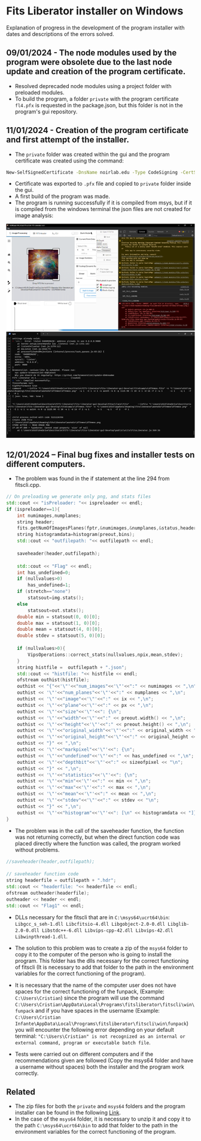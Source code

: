 
# Fits Liberator installer on Windows
Explanation of progress in the development of the program installer with dates and descriptions of the errors solved.




## 09/01/2024 - The node modules used by the program were obsolete due to the last node update and creation of the program certificate.

- Resolved deprecaded node modules using a project folder with preloaded modules.
- To build the program, a folder `private` with the program certificate `fl4.pfx` is requested in the package.json, but this folder is not in the program's gui repository.




## 11/01/2024 - Creation of the program certificate and first attempt of the installer.

- The `private` folder was created within the gui and the program certificate was created using the command: 
```bash 
New-SelfSignedCertificate -DnsName noirlab.edu -Type CodeSigning -CertStoreLocation Cert:\CurrentUser\My
```
- Certificate was exported to `.pfx` file and copied to `private` folder inside the gui.
- A first build of the program was made.
- The program is running successfully if it is compiled from msys, but if it is compiled from the windows terminal the json files are not created for image analysis:
<div align="center">
    
![App Screenshot](https://github.com/Cristian-Infante/FL-on-Windows/blob/CFIC/image.png)
![App Screenshot](https://github.com/Cristian-Infante/FL-on-Windows/blob/CFIC/image2.png)

</div>




## 12/01/2024 – Final bug fixes and installer tests on different computers.

- The problem was found in the if statement at the line 294 from fitscli.cpp.
```c++
// On preloading we generate only png, and stats files
std::cout << "isPreloader: "<< ispreloader << endl;
if (ispreloader==1){
    int numimages,numplanes;
    string header;
    fits.getNumOfImagesPlanes(fptr,&numimages,&numplanes,&status,header);
    string histogramdata=histogram(preout,bins);
    std::cout << "outfilepath: "<< outfilepath << endl;

    saveheader(header,outfilepath);

    std::cout << "Flag" << endl;
    int has_undefined=0;
    if (nullvalues>0)
        has_undefined=1;
    if (stretch=="none")
        statsout=img.stats();
    else
        statsout=out.stats();
    double min = statsout(0, 0)[0];
    double max = statsout(1, 0)[0];
    double mean = statsout(4, 0)[0];
    double stdev = statsout(5, 0)[0];

    if (nullvalues>0){
        VipsOperations::correct_stats(nullvalues,npix,mean,stdev);
    }
    string histfile =  outfilepath + ".json";
    std::cout << "histfile: "<< histfile << endl;
    ofstream outhist(histfile);
    outhist << "{"<<'\"'<<"num_images"<<'\"'<<":" << numimages << ",\n";
    outhist << '\"'<<"num_planes"<<'\"'<<":" << numplanes << ",\n";
    outhist << '\"'<<"image"<<'\"'<<":" << ix << ",\n";
    outhist << '\"'<<"plane"<<'\"'<<":" << px << ",\n";
    outhist << '\"'<<"size"<<'\"'<<": {\n";
    outhist << '\"'<<"width"<<'\"'<<":" << preout.width() << ",\n";
    outhist << '\"'<<"height"<<'\"'<<":" << preout.height() << ",\n";
    outhist << '\"'<<"original_width"<<'\"'<<":" << original_width << ",\n";
    outhist << '\"'<<"original_height"<<'\"'<<":" << original_height << "\n";
    outhist << "}" << ",\n";
    outhist << '\"'<<"markpixel"<<'\"'<<": {\n";
    outhist << '\"'<<"undefined"<<'\"'<<":" << has_undefined << ",\n";
    outhist << '\"'<<"depthbit"<<'\"'<<":" << sizeofpixel << "\n";
    outhist << "}" << ",\n";
    outhist << '\"'<<"statistics"<<'\"'<<": {\n";
    outhist << '\"'<<"min"<<'\"'<<":" << min << ",\n";
    outhist << '\"'<<"max"<<'\"'<<":" << max << ",\n";
    outhist << '\"'<<"mean"<<'\"'<<":" << mean << ",\n";
    outhist << '\"'<<"stdev"<<'\"'<<":" << stdev << "\n";
    outhist << "}" << ",\n";
    outhist << '\"'<<"histogram"<<'\"'<<": [\n" << histogramdata << "]}";
}
```
- The problem was in the call of the saveheader function, the function was not returning correctly, but when the direct function code was placed directly where the function was called, the program worked without problems.
```c++
//saveheader(header,outfilepath);

// saveheader function code 
string headerfile = outfilepath + ".hdr";
std::cout << "headerfile: "<< headerfile << endl;
ofstream outheader(headerfile);
outheader << header << endl;
std::cout << "Flag1" << endl;
```
- DLLs necessary for the fitscli that are in `C:\msys64\ucrt64\bin`: `Libgcc_s_seh-1.dll Libcfitsio-4.dll Libgobject-2.0-0.dll Libglib-2.0-0.dll Libstdc++-6.dll Libvips-cpp-42.dll Libvips-42.dll Libwinpthread-1.dll`.
- The solution to this problem was to create a zip of the `msys64` folder to copy it to the computer of the person who is going to install the program. This folder has the dlls necessary for the correct functioning of fitscli (It is necessary to add that folder to the path in the environment variables for the correct functioning of the program).
- It is necessary that the name of the computer user does not have spaces for the correct functioning of the funpack, (Example: `C:\Users\Cristian`) since the program will use the command `C:\Users\Cristian\AppData\Local\Programs\fitsliberator\fitscli\win\funpack` and if you have spaces in the username (Example: `C:\Users\Cristian Infante\AppData\Local\Programs\fitsliberator\fitscli\win\funpack`) you will encounter the following error depending on your default terminal: `"C:\Users\Cristian" is not recognized as an internal or external command, program or executable batch file`.


- Tests were carried out on different computers and if the recommendations given are followed (Copy the msys64 folder and have a username without spaces) both the installer and the program work correctly.



## Related

- The zip files for both the `private` and `msys64` folders and the program installer can be found in the following [Link](https://drive.google.com/drive/folders/1izsJnDk1ZxvlpBX4PqeRQ7MiUBmAnbUI?usp=sharing).
- In the case of the `msys64` folder, it is necessary to unzip it and copy it to the path `C:\msys64\ucrt64\bin` to add that folder to the path in the environment variables for the correct functioning of the program.
